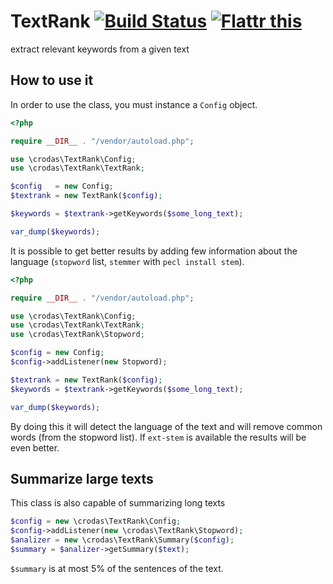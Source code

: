 TextRank [![Build Status](https://travis-ci.org/crodas/TextRank.png?branch=master)](https://travis-ci.org/crodas/TextRank) <a href="https://flattr.com/submit/auto?user_id=crodas&url=https%3A%2F%2Fgithub.com%2Fcrodas%2Ftextrank" target="_blank"><img src="https://api.flattr.com/button/flattr-badge-large.png" alt="Flattr this" title="Flattr this" border="0"></a>
========

extract relevant keywords from a given text


How to use it
-------------

In order to use the class, you must instance a `Config` object.


```php
<?php

require __DIR__ . "/vendor/autoload.php";

use \crodas\TextRank\Config;
use \crodas\TextRank\TextRank;

$config   = new Config;
$textrank = new TextRank($config);

$keywords = $textrank->getKeywords($some_long_text);

var_dump($keywords);

```

It is possible to get better results by adding few information about the language (`stopword` list, `stemmer` with `pecl install stem`).


```php
<?php

require __DIR__ . "/vendor/autoload.php";

use \crodas\TextRank\Config;
use \crodas\TextRank\TextRank;
use \crodas\TextRank\Stopword;

$config = new Config;
$config->addListener(new Stopword);

$textrank = new TextRank($config);
$keywords = $textrank->getKeywords($some_long_text);

var_dump($keywords);

```
By doing this it will detect the language of the text and will remove common words (from the stopword list). If `ext-stem` is available the results will be even better.


Summarize large texts
---------------------

This class is also capable of summarizing long texts

```php
$config = new \crodas\TextRank\Config;
$config->addListener(new \crodas\TextRank\Stopword);
$analizer = new \crodas\TextRank\Summary($config);
$summary = $analizer->getSummary($text);         
```

`$summary` is at most 5% of the sentences of the text.
